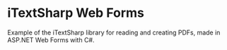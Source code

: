 # iTextSharp Web Forms
Example of the iTextSharp library for reading and creating PDFs, made in ASP.NET Web Forms with C#.
